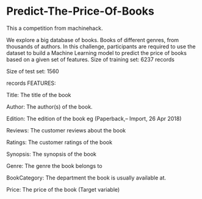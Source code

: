 # Predict-The-Price-Of-Books

This a competition from machinehack.

We explore a big database of books. Books of different genres, from thousands of authors. In this challenge, participants are required to use the dataset to build a Machine Learning model to predict the price of books based on a given set of features. 
Size of training set: 6237 records 

Size of test set: 1560 

records FEATURES: 

  Title: The title of the book 
	
  Author: The author(s) of the book. 
	
  Edition: The edition of the book eg (Paperback,– Import, 26 Apr 2018) 
	
  Reviews: The customer reviews about the book 
	
  Ratings: The customer ratings of the book 
	
  Synopsis: The synopsis of the book 
	
  Genre: The genre the book belongs to 
	
  BookCategory: The department the book is usually available at. 
	
  Price: The price of the book (Target variable)
